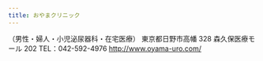 ```yaml
---
title: おやまクリニック
---
```

（男性・婦人・小児泌尿器科・在宅医療）
東京都日野市高幡 328 森久保医療モール 202
TEL：042-592-4976
<http://www.oyama-uro.com/>
